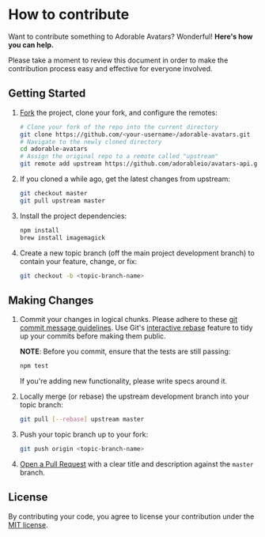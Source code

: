 # How to contribute

Want to contribute something to Adorable Avatars? Wonderful! __Here's how you can help.__

Please take a moment to review this document in order to make the contribution
process easy and effective for everyone involved.

## Getting Started

1. [Fork](http://help.github.com/fork-a-repo/) the project, clone your fork,
   and configure the remotes:

   ```bash
   # Clone your fork of the repo into the current directory
   git clone https://github.com/<your-username>/adorable-avatars.git
   # Navigate to the newly cloned directory
   cd adorable-avatars
   # Assign the original repo to a remote called "upstream"
   git remote add upstream https://github.com/adorableio/avatars-api.git
   ```

2. If you cloned a while ago, get the latest changes from upstream:

   ```bash
   git checkout master
   git pull upstream master
   ```

3. Install the project dependencies:

   ```bash
   npm install
   brew install imagemagick
   ```

4. Create a new topic branch (off the main project development branch) to
   contain your feature, change, or fix:

   ```bash
   git checkout -b <topic-branch-name>
   ```

## Making Changes

1. Commit your changes in logical chunks. Please adhere to these [git commit
   message guidelines](http://tbaggery.com/2008/04/19/a-note-about-git-commit-messages.html).
   Use Git's [interactive rebase](https://help.github.com/articles/interactive-rebase)
   feature to tidy up your commits before making them public.

   __NOTE__: Before you commit, ensure that the tests are still passing:
   ```bash
   npm test
   ```

   If you're adding new functionality, please write specs around it.

2. Locally merge (or rebase) the upstream development branch into your topic branch:

   ```bash
   git pull [--rebase] upstream master
   ```

3. Push your topic branch up to your fork:

   ```bash
   git push origin <topic-branch-name>
   ```

4. [Open a Pull Request](https://help.github.com/articles/using-pull-requests/)
    with a clear title and description against the `master` branch.

## License

By contributing your code, you agree to license your contribution under the [MIT license](LICENSE).
